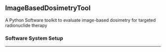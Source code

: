 ## ImageBasedDosimetryTool
A Python Software toolkit to evaluate image-based dosimetry for targeted radionuclide therapy

### Software System Setup
-----

